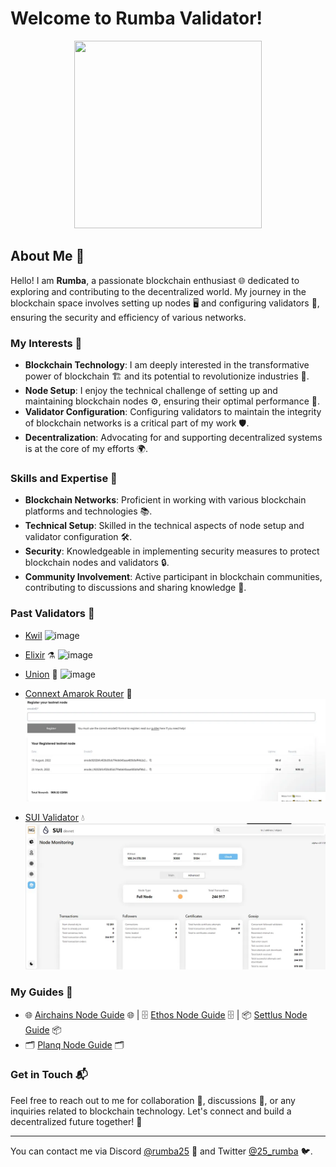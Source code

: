 # Welcome to Rumba Validator!

<p align="center">
  <img src="https://github.com/user-attachments/assets/164225b3-459d-49c3-84ec-8c3c5e7cbe85" width="300" height="300">
</p>



## About Me 🚀

Hello! I am **Rumba**, a passionate blockchain enthusiast 🌐 dedicated to exploring and contributing to the decentralized world. My journey in the blockchain space involves setting up nodes 🖥️ and configuring validators 🔐, ensuring the security and efficiency of various networks.

### My Interests 🎯

- **Blockchain Technology**: I am deeply interested in the transformative power of blockchain 🏗️ and its potential to revolutionize industries 🌟.
- **Node Setup**: I enjoy the technical challenge of setting up and maintaining blockchain nodes ⚙️, ensuring their optimal performance 🚀.
- **Validator Configuration**: Configuring validators to maintain the integrity of blockchain networks is a critical part of my work 🛡️.
- **Decentralization**: Advocating for and supporting decentralized systems is at the core of my efforts 🌍.

### Skills and Expertise 🧠

- **Blockchain Networks**: Proficient in working with various blockchain platforms and technologies 📚.
- **Technical Setup**: Skilled in the technical aspects of node setup and validator configuration 🛠️.
- **Security**: Knowledgeable in implementing security measures to protect blockchain nodes and validators 🔒.
- **Community Involvement**: Active participant in blockchain communities, contributing to discussions and sharing knowledge 🤝.

### Past Validators 🔗

- [Kwil](https://github.com/rumba25/kwilnode)
![image](https://github.com/user-attachments/assets/3de2537b-25dc-459f-a6ff-cbb427d11e34)


- [Elixir]() ⚗️
![image](https://github.com/user-attachments/assets/b058f15f-7d78-4c46-b81c-8ac5c1014327)


- [Union]() 💱
![image](https://github.com/user-attachments/assets/e534e58f-2e51-44be-a82a-a41890318753)

  
- [Connext Amarok Router](https://testnet.amarok.connextscan.io/router/0xb5B518a636b0444C2BEd27D07f02D237C200ad93) 🚀
![Connext Amarok Router Picture](https://raw.githubusercontent.com/rumba25/rumba25/main/rumba-amarok.webp)

- [SUI Validator]() 💧
![SUI Validator Picture](https://raw.githubusercontent.com/rumba25/rumba25/main/rumba-sui.webp)

### My Guides 📘

- 🌐 [Airchains Node Guide](https://github.com/rumba25/guides/blob/main/Airchains-guide.md) 🌐 | 🗄️ [Ethos Node Guide](https://github.com/rumba25/guides/blob/main/Ethos-guide.md) 🗄️ | 📦 [Settlus Node Guide](https://github.com/rumba25/guides/blob/main/Settlus-guide.md) 📦
- 🗂️ [Planq Node Guide](https://github.com/rumba25/guides/blob/main/planq-node-guide.md) 🗂️


### Get in Touch 📬

Feel free to reach out to me for collaboration 🤝, discussions 💬, or any inquiries related to blockchain technology. Let's connect and build a decentralized future together! 🌟

---

You can contact me via Discord [@rumba25](https://discord.com/users/960325727708917780) 🔗 and Twitter [@25_rumba](https://x.com/25_rumba) 🐦.
